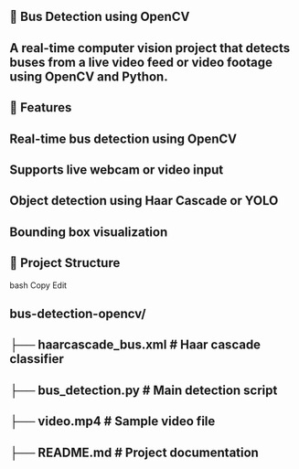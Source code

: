 ## 🚌 Bus Detection using OpenCV
## A real-time computer vision project that detects buses from a live video feed or video footage using OpenCV and Python. ##

## 📌 Features
## Real-time bus detection using OpenCV ## 
## Supports live webcam or video input
 ## Object detection using Haar Cascade or YOLO
 ## Bounding box visualization

## 📁 Project Structure
bash
Copy
Edit
## bus-detection-opencv/

 ## ├── haarcascade_bus.xml       # Haar cascade classifier 
##  ├── bus_detection.py          # Main detection script
##  ├── video.mp4                 # Sample video file
##  ├── README.md                 # Project documentation

